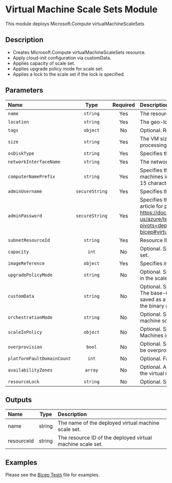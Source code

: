 # Virtual Machine Scale Sets Module

This module deploys Microsoft.Compute virtualMachineScaleSets

## Description

- Creates Microsoft.Compute virtualMachineScaleSets resource.
- Apply cloud-init configuration via customData.
- Applies capacity of scale set.
- Applies upgrade policy mode for scale set.
- Applies a lock to the scale set if the lock is specified.

## Parameters

| Name                       | Type           | Required | Description                                                                                                                                                                                                                                                  |
| :------------------------- | :------------: | :------: | :----------------------------------------------------------------------------------------------------------------------------------------------------------------------------------------------------------------------------------------------------------- |
| `name`                     | `string`       | Yes      | The resource name.                                                                                                                                                                                                                                           |
| `location`                 | `string`       | Yes      | The geo-location where the resource lives.                                                                                                                                                                                                                   |
| `tags`                     | `object`       | No       | Optional. Resource tags.                                                                                                                                                                                                                                     |
| `size`                     | `string`       | Yes      | The VM size that you choose that determines factors such as processing power, memory, and storage capacity.                                                                                                                                                  |
| `osDiskType`               | `string`       | Yes      | Specifies the storage account type for the os managed disk.                                                                                                                                                                                                  |
| `networkInterfaceName`     | `string`       | Yes      | The network interface name.                                                                                                                                                                                                                                  |
| `computerNamePrefix`       | `string`       | Yes      | Specifies the computer name prefix for all of the virtual machines in the scale set. Computer name prefixes must be 1 to 15 characters long.                                                                                                                 |
| `adminUsername`            | `secureString` | Yes      | Specifies the name of the administrator account.                                                                                                                                                                                                             |
| `adminPassword`            | `secureString` | Yes      | Specifies the password of the administrator account. Refer to article for password requirements https://docs.microsoft.com/en-us/azure/templates/microsoft.compute/virtualmachinescalesets?pivots=deployment-language-bicep#virtualmachinescalesetosprofile. |
| `subnetResourceId`         | `string`       | Yes      | Resource ID of the virtual machine scale set subnet.                                                                                                                                                                                                         |
| `capacity`                 | `int`          | No       | Optional. Specifies the number of virtual machines in the scale set.                                                                                                                                                                                         |
| `imageReference`           | `object`       | Yes      | Specifies information about the image to use.                                                                                                                                                                                                                |
| `upgradePolicyMode`        | `string`       | No       | Optional. Specifies the mode of an upgrade to virtual machines in the scale set.                                                                                                                                                                             |
| `customData`               | `string`       | No       | Optional. Specifies a base-64 encoded string of custom data. The base-64 encoded string is decoded to a binary array that is saved as a file on the Virtual Machine. The maximum length of the binary array is 65535 bytes.                                  |
| `orchestrationMode`        | `string`       | No       | Optional. Specifies the orchestration mode for the virtual machine scale set.                                                                                                                                                                                |
| `scaleInPolicy`            | `object`       | No       | Optional. Specifies the policies applied when scaling in Virtual Machines in the Virtual Machine Scale Set.                                                                                                                                                  |
| `overprovision`            | `bool`         | No       | Optional. Specifies whether the Virtual Machine Scale Set should be overprovisioned.                                                                                                                                                                         |
| `platformFaultDomainCount` | `int`          | No       | Optional. Fault Domain count for each placement group.                                                                                                                                                                                                       |
| `availabilityZones`        | `array`        | No       | Optional. A list of availability zones denoting the zone in which the virtual machine scale set should be deployed.                                                                                                                                          |
| `resourceLock`             | `string`       | No       | Optional. Specify the type of resource lock.                                                                                                                                                                                                                 |

## Outputs

| Name       | Type   | Description                                                |
| :--------- | :----: | :--------------------------------------------------------- |
| name       | string | The name of the deployed virtual machine scale set.        |
| resourceId | string | The resource ID of the deployed virtual machine scale set. |

## Examples

Please see the [Bicep Tests](test/main.test.bicep) file for examples.